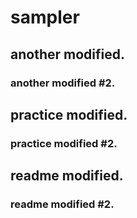 # sampler
## another modified.
### another modified #2.
## practice modified.
### practice modified #2.
## readme modified.
### readme modified #2.
